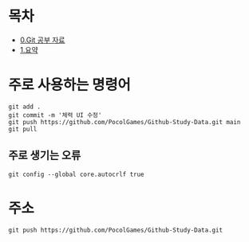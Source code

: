 # 목차
* [0.Git 공부 자료](./0.Git_Study.md)
* [1.요약](./1.Summary.md)
# 주로 사용하는 명령어
```
git add .
git commit -m '체력 UI 수정'
git push https://github.com/PocolGames/Github-Study-Data.git main
git pull
```

## 주로 생기는 오류
```
git config --global core.autocrlf true
```

# 주소
```
git push https://github.com/PocolGames/Github-Study-Data.git
```
